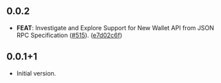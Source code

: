 ## 0.0.2

 - **FEAT**: Investigate and Explore Support for New Wallet API from JSON RPC Specification ([#515](https://github.com/focustree/starknet.dart/issues/515)). ([e7d02c6f](https://github.com/focustree/starknet.dart/commit/e7d02c6fbe663a627a9b9dc029ad9f333b482a4e))

## 0.0.1+1

- Initial version.
